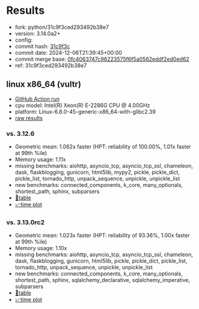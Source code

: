 # Results

- fork: python/31c9f3ced293492b38e7
- version: 3.14.0a2+
- config: 
- commit hash: [31c9f3c](https://github.com/python/cpython/commit/31c9f3c)
- commit date: 2024-12-06T21:39:45+00:00
- commit merge base: [0fc4063747c96223575f6f5a0562eddf2ed0ed62](https://github.com/python/cpython/commit/0fc4063747c96223575f6f5a0562eddf2ed0ed62)
- ref: 31c9f3ced293492b38e7

## linux x86_64 (vultr)

- [GitHub Action run](https://github.com/facebookexperimental/free-threading-benchmarking/actions/runs/12208181088)
- cpu model: Intel(R) Xeon(R) E-2286G CPU @ 4.00GHz
- platform: Linux-6.8.0-45-generic-x86_64-with-glibc2.39
- [raw results](bm-20241206-vultr-x86_64-python-31c9f3ced293492b38e7-3.14.0a2%2B-31c9f3c.json)

### vs. 3.12.6

- Geometric mean: 1.062x faster (HPT: reliability of 100.00%, 1.01x faster at 99th %ile)
- Memory usage: 1.11x
- missing benchmarks: aiohttp, asyncio_tcp, asyncio_tcp_ssl, chameleon, dask, flaskblogging, gunicorn, html5lib, mypy2, pickle, pickle_dict, pickle_list, tornado_http, unpack_sequence, unpickle, unpickle_list
- new benchmarks: connected_components, k_core, many_optionals, shortest_path, sphinx, subparsers
- [📄table](bm-20241206-vultr-x86_64-python-31c9f3ced293492b38e7-3.14.0a2%2B-31c9f3c-vs-3.12.6.md)
- [📈time plot](bm-20241206-vultr-x86_64-python-31c9f3ced293492b38e7-3.14.0a2%2B-31c9f3c-vs-3.12.6.svg)

### vs. 3.13.0rc2

- Geometric mean: 1.023x faster (HPT: reliability of 93.36%, 1.00x faster at 99th %ile)
- Memory usage: 1.10x
- missing benchmarks: aiohttp, asyncio_tcp, asyncio_tcp_ssl, chameleon, dask, flaskblogging, gunicorn, html5lib, pickle, pickle_dict, pickle_list, tornado_http, unpack_sequence, unpickle, unpickle_list
- new benchmarks: connected_components, k_core, many_optionals, shortest_path, sphinx, sqlalchemy_declarative, sqlalchemy_imperative, subparsers
- [📄table](bm-20241206-vultr-x86_64-python-31c9f3ced293492b38e7-3.14.0a2%2B-31c9f3c-vs-3.13.0rc2.md)
- [📈time plot](bm-20241206-vultr-x86_64-python-31c9f3ced293492b38e7-3.14.0a2%2B-31c9f3c-vs-3.13.0rc2.svg)

